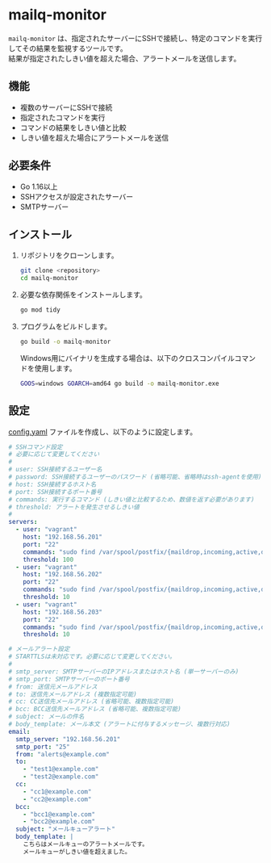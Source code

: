# mailq-monitor

`mailq-monitor` は、指定されたサーバーにSSHで接続し、特定のコマンドを実行してその結果を監視するツールです。  
結果が指定されたしきい値を超えた場合、アラートメールを送信します。

## 機能

- 複数のサーバーにSSHで接続
- 指定されたコマンドを実行
- コマンドの結果をしきい値と比較
- しきい値を超えた場合にアラートメールを送信

## 必要条件

- Go 1.16以上
- SSHアクセスが設定されたサーバー
- SMTPサーバー

## インストール

1. リポジトリをクローンします。

    ```sh
    git clone <repository>
    cd mailq-monitor
    ```

2. 必要な依存関係をインストールします。

    ```sh
    go mod tidy
    ```

3. プログラムをビルドします。

    ```sh
    go build -o mailq-monitor
    ```

    Windows用にバイナリを生成する場合は、以下のクロスコンパイルコマンドを使用します。
    ```sh
    GOOS=windows GOARCH=amd64 go build -o mailq-monitor.exe
    ```

## 設定

[config.yaml](http://_vscodecontentref_/0) ファイルを作成し、以下のように設定します。

```yaml
# SSHコマンド設定
# 必要に応じて変更してください
#
# user: SSH接続するユーザー名
# password: SSH接続するユーザーのパスワード (省略可能、省略時はssh-agentを使用)
# host: SSH接続するホスト名
# port: SSH接続するポート番号
# commands: 実行するコマンド (しきい値と比較するため、数値を返す必要があります)
# threshold: アラートを発生させるしきい値
#
servers:
  - user: "vagrant"
    host: "192.168.56.201"
    port: "22"
    commands: "sudo find /var/spool/postfix/{maildrop,incoming,active,deferred,hold} -type f 2>/dev/null | wc -l"
    threshold: 100
  - user: "vagrant"
    host: "192.168.56.202"
    port: "22"
    commands: "sudo find /var/spool/postfix/{maildrop,incoming,active,deferred,hold} -type f 2>/dev/null | wc -l"
    threshold: 10
  - user: "vagrant"
    host: "192.168.56.203"
    port: "22"
    commands: "sudo find /var/spool/postfix/{maildrop,incoming,active,deferred,hold} -type f 2>/dev/null | wc -l"
    threshold: 10

# メールアラート設定
# STARTTLSは未対応です。必要に応じて変更してください。
#
# smtp_server: SMTPサーバーのIPアドレスまたはホスト名 (単一サーバーのみ)
# smtp_port: SMTPサーバーのポート番号
# from: 送信元メールアドレス
# to: 送信先メールアドレス (複数指定可能)
# cc: CC送信先メールアドレス (省略可能、複数指定可能)
# bcc: BCC送信先メールアドレス (省略可能、複数指定可能)
# subject: メールの件名
# body_template: メール本文 (アラートに付与するメッセージ、複数行対応)
email:
  smtp_server: "192.168.56.201"
  smtp_port: "25"
  from: "alerts@example.com"
  to:
    - "test1@example.com"
    - "test2@example.com"
  cc:
    - "cc1@example.com"
    - "cc2@example.com"
  bcc:
    - "bcc1@example.com"
    - "bcc2@example.com"
  subject: "メールキューアラート"
  body_template: |
    こちらはメールキューのアラートメールです。
    メールキューがしきい値を超えました。